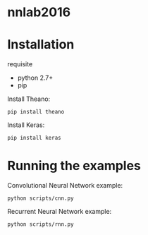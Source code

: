 # nnlab2016

# Installation

requisite
- python 2.7+
- pip

Install Theano:

`pip install theano`

Install Keras:

`pip install keras`

# Running the examples

Convolutional Neural Network example:

`python scripts/cnn.py`

Recurrent Neural Network example:

`python scripts/rnn.py`
